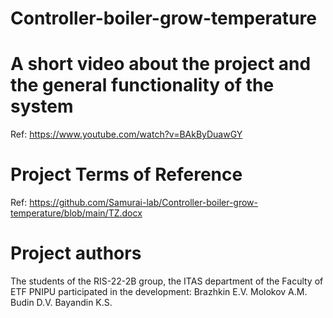 # Controller-boiler-grow-temperature

# A short video about the project and the general functionality of the system
Ref: https://www.youtube.com/watch?v=BAkByDuawGY

# Project Terms of Reference
Ref: https://github.com/Samurai-lab/Controller-boiler-grow-temperature/blob/main/TZ.docx

# Project authors
The students of the RIS-22-2B group, the ITAS department of the Faculty of ETF PNIPU participated in the development:
Brazhkin E.V.
Molokov A.M.
Budin D.V.
Bayandin K.S.
